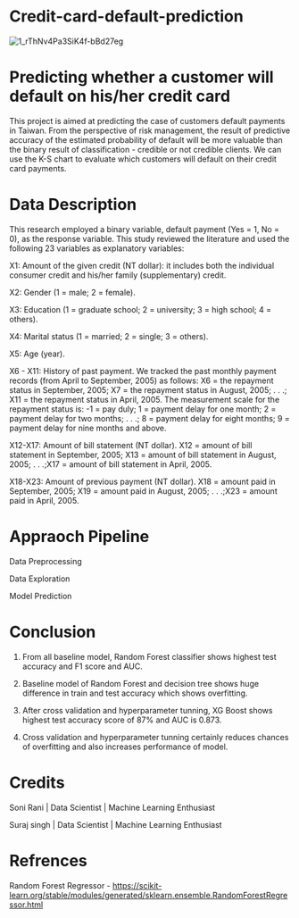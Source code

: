 # Credit-card-default-prediction

![1_rThNv4Pa3SiK4f-bBd27eg](https://user-images.githubusercontent.com/100477239/173379913-526141d7-0708-4db1-b28d-a33b4464a06b.jpeg)


# Predicting whether a customer will default on his/her credit card

This project is aimed at predicting the case of customers default payments in Taiwan. From the perspective of risk management, the result of predictive accuracy of the estimated probability of default will be more valuable than the binary result of classification - credible or not credible clients. We can use the K-S chart to evaluate which customers will default on their credit card payments.

# Data Description

This research employed a binary variable, default payment (Yes = 1, No = 0), as the response variable. This study reviewed the literature and used the following 23 variables as explanatory variables:

X1: Amount of the given credit (NT dollar): it includes both the individual consumer credit and his/her family (supplementary) credit.

X2: Gender (1 = male; 2 = female).

X3: Education (1 = graduate school; 2 = university; 3 = high school; 4 = others).

X4: Marital status (1 = married; 2 = single; 3 = others).

X5: Age (year).

X6 - X11: History of past payment. We tracked the past monthly payment records (from April to September, 2005) as follows: X6 = the repayment status in September, 2005; X7 = the repayment status in August, 2005; . . .; X11 = the repayment status in April, 2005. The measurement scale for the repayment status is: -1 = pay duly; 1 = payment delay for one month; 2 = payment delay for two months; . . .; 8 = payment delay for eight months; 9 = payment delay for nine months and above.

X12-X17: Amount of bill statement (NT dollar). X12 = amount of bill statement in September, 2005; X13 = amount of bill statement in August, 2005; . . .;X17 = amount of bill statement in April, 2005.

X18-X23: Amount of previous payment (NT dollar). X18 = amount paid in September, 2005; X19 = amount paid in August, 2005; . . .;X23 = amount paid in April, 2005.

# Appraoch Pipeline

Data Preprocessing

Data Exploration

Model Prediction

# Conclusion

1) From all baseline model, Random Forest classifier shows highest test accuracy and F1 score and AUC.

2) Baseline model of Random Forest and decision tree shows huge difference in train and test accuracy which shows overfitting.

3) After cross validation and hyperparameter tunning, XG Boost shows highest test accuracy score of 87% and AUC is 0.873.

4) Cross validation and hyperparameter tunning certainly reduces chances of overfitting and also increases performance of model.

# Credits

Soni Rani | Data Scientist | Machine Learning Enthusiast

Suraj singh | Data Scientist | Machine Learning Enthusiast

# Refrences

Random Forest Regressor - https://scikit-learn.org/stable/modules/generated/sklearn.ensemble.RandomForestRegressor.html
